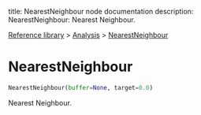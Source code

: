 title: NearestNeighbour node documentation
description: NearestNeighbour: Nearest Neighbour.

[Reference library](../../index.md) > [Analysis](../index.md) > [NearestNeighbour](index.md)

# NearestNeighbour

```python
NearestNeighbour(buffer=None, target=0.0)
```

Nearest Neighbour.

